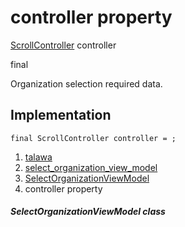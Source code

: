 
<div>

# controller property

</div>


[ScrollController](https://api.flutter.dev/flutter/widgets/ScrollController-class.html)
controller


final




Organization selection required data.



## Implementation

``` language-dart
final ScrollController controller = ;
```







1.  [talawa](../../index.md)
2.  [select_organization_view_model](../../view_model_pre_auth_view_models_select_organization_view_model/)
3.  [SelectOrganizationViewModel](../../view_model_pre_auth_view_models_select_organization_view_model/SelectOrganizationViewModel-class.md)
4.  controller property

##### SelectOrganizationViewModel class







